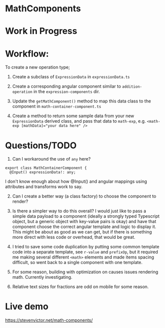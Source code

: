 # MathComponents

# Work in Progress

# Workflow:

To create a new operation type;

1) Create a subclass of `ExpressionData` in `expressionData.ts`

2) Create a corresponding angular component similar to `addition-operation` in the `expression-components` dir.

3) Update the `getMathComponent()` method to map this data class to the component in `math-container-component.ts`

4) Create a method to return some sample data from your new `ExpressionData` derived class, and pass that data to
`math-exp`, e.g.
 `<math-exp [mathData]="your data here" />`

# Questions/TODO

1)  Can I workaround the use of `any` here?
```
export class MathContainerComponent {
  @Input() expressionData!: any;
```

I don't know enough about how @Input() and angular mappings using attributes and transforms work to say.

2)  Can I create a better way (a class factory) to choose the component to render?

3)  Is there a simpler way to do this overall?  I would just like to pass a simple data payload
to a component (ideally a strongly typed Typescript object, but a generic object with key-value pairs is okay)
and have that component choose the correct angular template and logic to display it.  This might be about as good
as we can get, but if there is something more direct with less code or overhead, that would be great.

4) I tried to save some code duplication by putting some common template code into a separate template,
see `r-value` and `prefixOp`, but it required me making several different `<math>` elements and made items spacing difficult, so went back to a single component with one template.

5) For some reason, building with optimization on causes issues rendering math.  Currently investigating.

6) Relative text sizes for fractions are odd on mobile for some reason.

# Live demo

https://stevenvictor.net/math-components/

